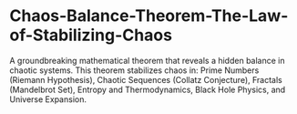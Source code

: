 # Chaos-Balance-Theorem-The-Law-of-Stabilizing-Chaos
A groundbreaking mathematical theorem that reveals a hidden balance in chaotic systems.
This theorem stabilizes chaos in:
Prime Numbers (Riemann Hypothesis),
Chaotic Sequences (Collatz Conjecture),
Fractals (Mandelbrot Set),
Entropy and Thermodynamics,
Black Hole Physics, and Universe Expansion.
